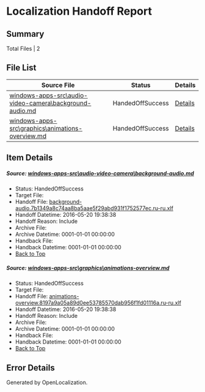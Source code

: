 # <a name='report-top'></a> Localization Handoff Report

## Summary
 Total Files | 2

## File List
 Source File | Status | Details 
 ----------- | ------ | ------- 
 [windows-apps-src\audio-video-camera\background-audio.md](https://github.com/Microsoft/windows-apps/blob/99d1ffa637fd8beca5d1e829cc7cacc18a9c21e9/windows-apps-src/audio-video-camera/background-audio.md) | HandedOffSuccess | [Details](#9275a194017f08692adee6de1c4d1f6deb680613138)
 [windows-apps-src\graphics\animations-overview.md](https://github.com/Microsoft/windows-apps/blob/c8ba7f6303a05b8de03aa29199aaa444abf75827/windows-apps-src/graphics/animations-overview.md) | HandedOffSuccess | [Details](#2a70d73a5e714aaf1096fed5d08ec4844edd66a62576)

## Item Details
##### <a name='9275a194017f08692adee6de1c4d1f6deb680613138'></a> Source: [windows-apps-src\audio-video-camera\background-audio.md](https://github.com/Microsoft/windows-apps/blob/99d1ffa637fd8beca5d1e829cc7cacc18a9c21e9/windows-apps-src/audio-video-camera/background-audio.md)
* Status: HandedOffSuccess
* Target File: 
* Handoff File: [background-audio.7b1349a8c74aa8ba5aae5f29abd931f1752577ec.ru-ru.xlf](https://github.com/Microsoft/WDG.handoff/blob/4e88bdc48aed33b787bdb38e0528e4feef245fbd/ol-handoff/Microsoft/windows-apps.ru-ru/master/background-audio.7b1349a8c74aa8ba5aae5f29abd931f1752577ec.ru-ru.xlf)
* Handoff Datetime: 2016-05-20 19:38:38
* Handoff Reason: Include
* Archive File: 
* Archive Datetime: 0001-01-01 00:00:00
* Handback File: 
* Handback Datetime: 0001-01-01 00:00:00
* [Back to Top](#report-top)

##### <a name='2a70d73a5e714aaf1096fed5d08ec4844edd66a62576'></a> Source: [windows-apps-src\graphics\animations-overview.md](https://github.com/Microsoft/windows-apps/blob/c8ba7f6303a05b8de03aa29199aaa444abf75827/windows-apps-src/graphics/animations-overview.md)
* Status: HandedOffSuccess
* Target File: 
* Handoff File: [animations-overview.8197a9a05a89d0ee53785570dab956f1fd01116a.ru-ru.xlf](https://github.com/Microsoft/WDG.handoff/blob/4e88bdc48aed33b787bdb38e0528e4feef245fbd/ol-handoff/Microsoft/windows-apps.ru-ru/master/animations-overview.8197a9a05a89d0ee53785570dab956f1fd01116a.ru-ru.xlf)
* Handoff Datetime: 2016-05-20 19:38:38
* Handoff Reason: Include
* Archive File: 
* Archive Datetime: 0001-01-01 00:00:00
* Handback File: 
* Handback Datetime: 0001-01-01 00:00:00
* [Back to Top](#report-top)


## Error Details

Generated by OpenLocalization.
